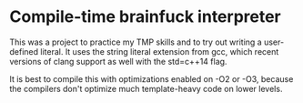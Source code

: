# Compile-time brainfuck interpreter

This was a project to practice my TMP skills and to try out writing a user-defined literal.
It uses the string literal extension from gcc, which recent versions of clang support as well with the std=c++14 flag.

It is best to compile this with optimizations enabled on -O2 or -O3, because the compilers don't optimize much template-heavy code on lower levels.

